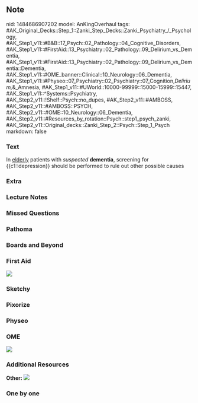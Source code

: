 ## Note
nid: 1484686907202
model: AnKingOverhaul
tags: #AK_Original_Decks::Step_1::Zanki_Step_Decks::Zanki_Psychiatry_/_Psychology, #AK_Step1_v11::#B&B::17_Psych::02_Pathology::04_Cognitive_Disorders, #AK_Step1_v11::#FirstAid::13_Psychiatry::02_Pathology::09_Delirium_vs_Dementia, #AK_Step1_v11::#FirstAid::13_Psychiatry::02_Pathology::09_Delirium_vs_Dementia::Dementia, #AK_Step1_v11::#OME_banner::Clinical::10_Neurology::06_Dementia, #AK_Step1_v11::#Physeo::07_Psychiatry::02_Psychiatry::07_Cognition,_Delirium,_&_Amnesia, #AK_Step1_v11::#UWorld::10000-99999::15000-15999::15447, #AK_Step1_v11::^Systems::Psychiatry, #AK_Step2_v11::!Shelf::Psych::no_dupes, #AK_Step2_v11::#AMBOSS, #AK_Step2_v11::#AMBOSS::PSYCH, #AK_Step2_v11::#OME::10_Neurology::06_Dementia, #AK_Step2_v11::#Resources_by_rotation::Psych::step1_psych_zanki, #AK_Step2_v11::Original_decks::Zanki_Step_2::Psych::Step_1_Psych
markdown: false

### Text
<div>
  In <u>elderly</u> patients with <i>suspected</i> <b>dementia</b>,
  screening for {{c1::depression}} should be performed to rule out
  other possible causes
</div>

### Extra


### Lecture Notes


### Missed Questions


### Pathoma


### Boards and Beyond


### First Aid
<img src="tmp6vU5cS.png">

### Sketchy


### Pixorize


### Physeo


### OME
<div class="ome-widget">
  <a href=
  "https://onlinemeded.org/spa/neurology/dementia/acquire?ref=anki">
  <img src="_OME_AnkiFlashcards_Lesson_1.png"></a>
</div>

### Additional Resources
<b>Other:</b> <img src="tmpSdHVaj.png" class="resizer">

### One by one

